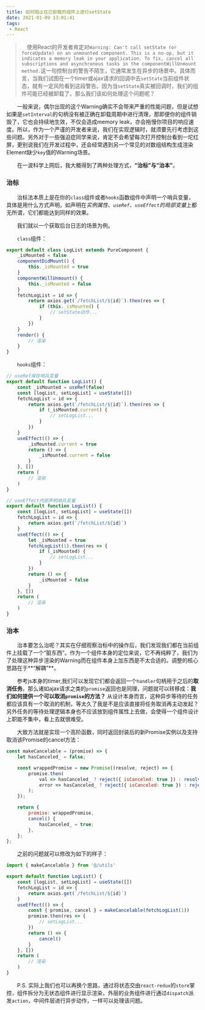 ```yaml
---
title: 如何阻止在已卸载的组件上进行setState
date: 2021-01-09 13:01:41
tags:
 - React
---
```


> &emsp;使用React的开发者肯定对`Warning: Can't call setState (or forceUpdate) on an unmounted component. This is a no-op, but it indicates a memory leak in your application. To fix, cancel all subscriptions and asynchronous tasks in the componentWillUnmount method.`这一句控制台的警告不陌生，它通常发生在异步的场景中。具体而言，当我们试图在一个timer或ajax请求的回调中去`setState`当前组件状态，就有一定风险看到这段警告。因为当`setState`真实被回调时，我们的组件可能已经被卸载了。那么我们该如何处理这个问题呢？

<escape><!-- more --></escape>

&emsp;&emsp;一般来说，偶尔出现的这个Warning确实不会带来严重的性能问题，但是试想如果是`setInterval`的句柄没有被正确在卸载周期中进行清理，那即便你的组件销毁了，它也会持续地生效，不仅会造成memory leak，亦会拖慢你项目的响应速度。所以，作为一个严谨的开发者来说，我们在实现逻辑时，就须要先行考虑到这些问题。另外对于一些强迫症同学来说，肯定不会希望每次打开控制台看到一坨红屏，更别说我们在开发过程中，还会经常遇到另一个常见的对数组结构生成渲染Element缺少`key`值的Warning场景。

&emsp;&emsp;在一波科学上网后，我大概得到了两种处理方式，**“治标”**与**“治本”**。

### 治标

&emsp;&emsp;治标法本质上是在你的`class`组件或者`hooks`函数组件中声明一个哨兵变量，具体是用什么方式声明，如声明在*实例属性*、*`useRef`*、*`useEffect`的局部变量*上都无所谓，它们都能达到同样的效果。

&emsp;&emsp;我们就以一个获取后台日志的场景为例。

&emsp;&emsp;`class`组件：

```javascript
export default class LogList extends PureComponent {
    _isMounted = false
    componentDidMount() {
        this._isMounted = true
    }
    componentWillUnmount() {
        this._isMounted = false
    }
    fetchLogList = id => {
        return axios.get(`/fetchList/${id}`).then(res => {
            if (this._isMounted) {
                // setState动作...
            }
        })
    }
    render() {
        // 渲染
    }
}
```

&emsp;&emsp;`hooks`组件：

```javascript
// useRef保存哨兵变量
export default function LogList() {
    const _isMounted = useRef(false)
    const [logList, setLogList] = useState([])
    fetchLogList = id => {
        return axios.get(`/fetchList/${id}`).then(res => {
            if (_isMounted.current) {
                // setLogList...
            }
        })
    }
    useEffect(() => {
        _isMounted.current = true
        return () => {
            _isMounted.current = false
        }
    }, [])
    return (
        // 渲染
    )
}
```

```javascript
// useEffect内部声明哨兵变量
export default function LogList() {
    const [logList, setLogList] = useState([])
    fetchLogList = id => {
        return axios.get(`/fetchList/${id}`)
    }
    useEffect(() => {
        let _isMounted = true
        fetchLogList(1).then(res => {
            if (_isMounted) {
                // setLogList...
            }
        })
        return () => {
            _isMounted = false
        }
    }, [])
    return (
        // 渲染
    )
}
```

### 治本

&emsp;&emsp;治本要怎么治呢？其实在仔细观察治标中的操作后，我们发现我们都在当前组件上挂载了一个“脏东西”。作为一个组件本身的定位来说，它不再纯粹了，我们为了处理这种异步渲染的Warning而在组件本身上加东西是不太合适的。调整的核心思路在于**“解耦”**。

&emsp;&emsp;参考js本身的timer,我们可以发现它们都会返回一个`handler`句柄用于之后的**取消任务**。那么诸如ajax请求之类的`promise`返回也是同理，问题就可以转移成：**我们如何提供一个可以取消`promise`的方法？** 从设计本身而言，这种异步等待的任务都应该具有一个取消的机制，等太久了我是不是应该直接将任务取消再主动发起？另外任务的等待处理逻辑本身也不应该放到组件属性上去做，会使得一个组件设计上职能不集中，看上去就很难受。

&emsp;&emsp;大致方法就是实现一个高阶函数，同时返回封装后的新Promise实例以及支持取消该Promise的cancel方法：

```javascript
const makeCancelable = (promise) => {
    let hasCanceled_ = false;

    const wrappedPromise = new Promise((resolve, reject) => {
        promise.then(
            val => hasCanceled_ ? reject({ isCanceled: true }) : resolve(val),
            error => hasCanceled_ ? reject({ isCanceled: true }) : reject(error)
        );
    });

    return {
        promise: wrappedPromise,
        cancel() {
            hasCanceled_ = true;
        },
    };
};
```

&emsp;&emsp;之前的问题就可以修改为如下的样子：

```javascript
import { makeCancelable } from '@/utils'

export default function LogList() {
    const [logList, setLogList] = useState([])
    fetchLogList = id => {
        return axios.get(`/fetchList/${id}`)
    }
    useEffect(() => {
        const { promise, cancel } = makeCancelable(fetchLogList(1))
        promise.then(res => {
            // setLogList...
        })
        return () => {
            cancel()
        }
    }, [])
    return (
        // 渲染
    )
}
```

&emsp;&emsp;P.S. 实际上我们也可以再换个思路，通过将状态交由`react-redux`的`store`掌控，组件拆分为无状态组件进行显示渲染，外层的业务组件进行通过`dispatch`派发`action`，中间件层进行异步动作，一样可以处理该问题。